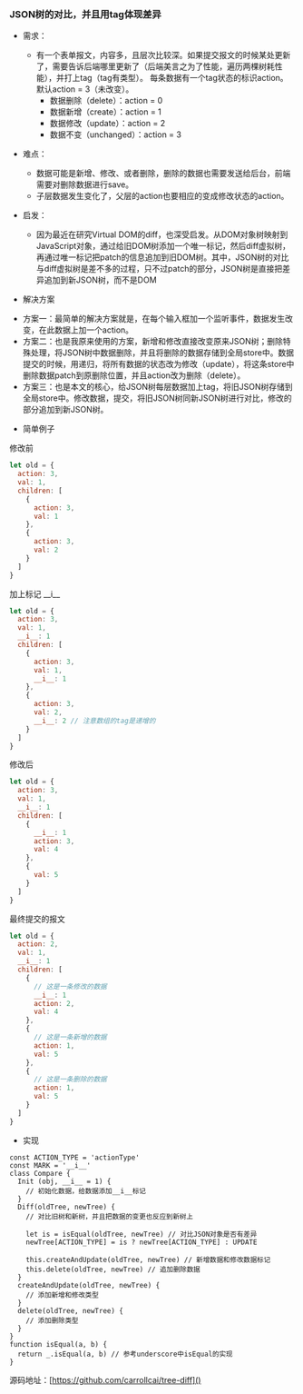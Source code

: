 ### JSON树的对比，并且用tag体现差异

- 需求：
  - 有一个表单报文，内容多，且层次比较深。如果提交报文的时候某处更新了，需要告诉后端哪里更新了（后端美言之为了性能，遍历两棵树耗性能），并打上tag（tag有类型）。
  每条数据有一个tag状态的标识action。默认action = 3（未改变）。
    - 数据删除（delete）：action = 0
    - 数据新增（create）：action = 1
    - 数据修改（update）：action = 2
    - 数据不变（unchanged）：action = 3

- 难点：
  * 数据可能是新增、修改、或者删除，删除的数据也需要发送给后台，前端需要对删除数据进行save。
  * 子层数据发生变化了，父层的action也要相应的变成修改状态的action。

- 启发：
  * 因为最近在研究Virtual DOM的diff，也深受启发。从DOM对象树映射到JavaScript对象，通过给旧DOM树添加一个唯一标记，然后diff虚拟树，再通过唯一标记把patch的信息追加到旧DOM树。其中，JSON树的对比与diff虚拟树是差不多的过程，只不过patch的部分，JSON树是直接把差异追加到新JSON树，而不是DOM

- 解决方案
 * 方案一：最简单的解决方案就是，在每个输入框加一个监听事件，数据发生改变，在此数据上加一个action。
 * 方案二：也是我原来使用的方案，新增和修改直接改变原来JSON树；删除特殊处理，将JSON树中数据删除，并且将删除的数据存储到全局store中。数据提交的时候，用递归，将所有数据的状态改为修改（update），将这条store中删除数据patch到原删除位置，并且action改为删除（delete）。
 * 方案三：也是本文的核心，给JSON树每层数据加上tag，将旧JSON树存储到全局store中。修改数据，提交，将旧JSON树同新JSON树进行对比，修改的部分追加到新JSON树。

- 简单例子


修改前
```js
let old = {
  action: 3,
  val: 1,
  children: [
    {
      action: 3,
      val: 1
    },
    {
      action: 3,
      val: 2
    }
  ]
}
```

加上标记 \_\_i\_\_
```js
let old = {
  action: 3,
  val: 1,
  __i__: 1
  children: [
    {
      action: 3,
      val: 1,
      __i__: 1
    },
    {
      action: 3,
      val: 2,
      __i__: 2 // 注意数组的tag是递增的
    }
  ]
}
```

修改后
```js
let old = {
  action: 3,
  val: 1,
  __i__: 1
  children: [
    {
      __i__: 1
      action: 3,
      val: 4
    },
    {
      val: 5
    }
  ]
}
```

最终提交的报文
```js
let old = {
  action: 2,
  val: 1,
  __i__: 1
  children: [
    {
      // 这是一条修改的数据
      __i__: 1
      action: 2,
      val: 4
    },
    {
      // 这是一条新增的数据
      action: 1,
      val: 5
    },
    {
      // 这是一条删除的数据
      action: 1,
      val: 5
    }
  ]
}

```

- 实现

```
const ACTION_TYPE = 'actionType'
const MARK = '__i__'
class Compare {
  Init (obj, __i__ = 1) {
    // 初始化数据，给数据添加__i__标记
  }
  Diff(oldTree, newTree) {
    // 对比旧树和新树，并且把数据的变更也反应到新树上

    let is = isEqual(oldTree, newTree) // 对比JSON对象是否有差异
    newTree[ACTION_TYPE] = is ? newTree[ACTION_TYPE] : UPDATE

    this.createAndUpdate(oldTree, newTree) // 新增数据和修改数据标记
    this.delete(oldTree, newTree) // 追加删除数据
  }
  createAndUpdate(oldTree, newTree) {
    // 添加新增和修改类型
  }
  delete(oldTree, newTree) {
    // 添加删除类型
  }
}
function isEqual(a, b) {
  return _.isEqual(a, b) // 参考underscore中isEqual的实现
}
```

源码地址：[https://github.com/carrollcai/tree-diff]()

